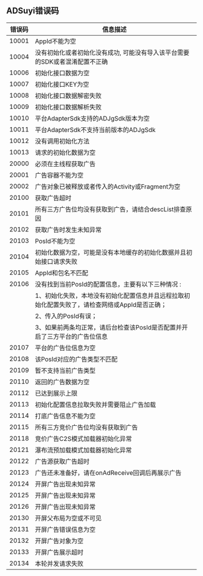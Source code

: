 ## ADSuyi错误码

| 错误码  | 信息描述                                            |
| ------- | --------------------------------------------------- |
| 10001 | AppId不能为空                       |
| 10004 | 没有初始化或者初始化没有成功, 可能没有导入该平台需要的SDK或者混淆配置不正确                                        |
| 10006 | 初始化接口数据为空                                            |
| 10007 | 初始化接口KEY为空    |
| 10008 | 初始化接口数据解密失败                                        |
| 10009 | 初始化接口数据解析失败                                  |
| 10010 | 平台AdapterSdk支持的ADJgSdk版本为空                                          |
| 10011 | 平台AdapterSdk不支持当前版本的ADJgSdk                       |
| 10012 | 没有调用初始化方法 |
| 10013 | 请求的初始化数据为空                           |
| 20000 | 必须在主线程获取广告                                            |
| 20001 | 广告容器不能为空    |
| 20002 | 广告对象已被释放或者传入的Activity或Fragment为空                                        |
| 20100 | 获取广告超时           |
| 20101 | 所有三方广告位均没有获取到广告，请结合descList排查原因                                          |
| 20102 | 获取广告时发生未知异常                       |
| 20103 | PosId不能为空 |
| 20104 | 初始化数据为空，可能是没有本地缓存的初始化数据并且初始接口请求失败                           |
| 20105 | AppId和包名不匹配                                        |
| 20106 | 没有找到当前PosId的配置信息，主要有以下三种情况 : |
|       | 1、初始化失败，本地没有初始化配置信息并且远程拉取初始化配置失败了，请检查网络或AppId是否正确； |
|       | 2、传入的PosId有误； |
|       | 3、如果前两条均正常，请后台检查该PosId是否配置并开启了三方平台的广告位信息                       |                      |
| 20107 | 平台的广告位信息为空    |
| 20108 | 该PosId对应的广告类型不匹配                                       
| 20109 | 暂不支持当前广告类型                                  |
| 20110 | 返回的广告数据为空                                  |
| 20112 | 已达到展示上限                                  |
| 20113 | 初始化配置信息拉取失败并需要阻止广告加载                                  |
| 20114 | 打底广告信息不能为空                                  |
| 20115 | 所有三方竞价广告位均没有获取到广告                                  |
| 20118 | 竞价广告C2S模式加载器初始化异常                                  |
| 20121 | 瀑布流预加载模式加载器初始化异常                                  |
| 20122 | 广告源获取广告超时                                  |
| 20123 | 广告还未准备好，请在onAdReceive回调后再展示广告                                  |
| 20124 | 开屏广告出现未知异常                                  |
| 20125 | 开屏广告出现未知异常                                  |
| 20126 | 开屏广告出现未知异常                                  |
| 20130 | 开屏父布局为空或不可见                                  |
| 20131 | 开屏广告错误信息为空                                  |
| 20132 | 开屏广告对象为空                                  |
| 20133 | 开屏广告展示超时                                  |
| 20134 | 本轮并发请求失败                                  |

